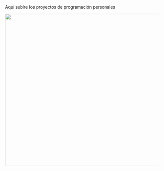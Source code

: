 Aquí subire los proyectos de programación personales

<img width="1920" height="500" src=https://github.com/Katana86/Clases-DAW/assets/125601886/465d41fc-8176-40ed-9f05-a0633345df25>
